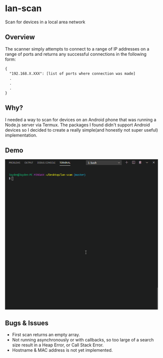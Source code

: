 # lan-scan
Scan for devices in a local area network

## Overview
The scanner simply attempts to connect to a range of IP addresses on a range of ports and returns any successful connections in the following form:
```
{
  "192.168.X.XXX": [list of ports where connection was made]
  .
  .
  .
}
```

## Why?
I needed a way to scan for devices on an Android phone that was running a Node.js server via Termux. The packages I found didn't support Android devices so I decided to create a really simple(and honestly not super useful) implementation. 

## Demo
![](lan-scan-demo.gif)

## Bugs & Issues 
- First scan returns an empty array.
- Not running asynchronously or with callbacks, so too large of a search size result in a Heap Error, or Call Stack Error.
- Hostname & MAC address is not yet implemented.



